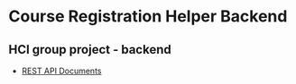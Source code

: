 # Course Registration Helper Backend
HCI group project - backend
---
- [REST API Documents](https://hci.pchan.cn/docs)
